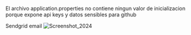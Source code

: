 El archivo application.properties no contiene ningun valor de inicializacion porque expone api keys y datos sensibles para github

Sendgrid email 
![Screenshot_2024](https://github.com/Ara25cely/Expenses_Back/assets/78390390/1ce803bb-1677-40ed-a53b-dbbec94ec478)
